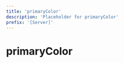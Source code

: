 ```yaml
---
title: 'primaryColor'
description: 'Placeholder for primaryColor'
prefix: '[Server]'
---
```


# primaryColor
